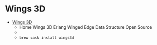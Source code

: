 # Wings 3D
- [Wings 3D](http://www.wings3d.com/)
  -  Home Wings 3D Erlang Winged Edge Data Structure Open Source
  - 
  - `brew cask install wings3d`
